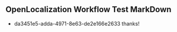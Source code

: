 ## OpenLocalization Workflow Test MarkDown
* da3451e5-adda-4971-8e63-de2e166e2633 thanks!

<!--HONumber=Feb17_HO1-->


